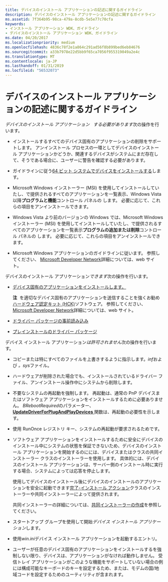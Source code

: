 ```yaml
---
title: デバイスのインストール アプリケーションの記述に関するガイドライン
description: デバイスのインストール アプリケーションの記述に関するガイドライン
ms.assetid: 7f364b95-98ca-479a-8cdb-5e5e77c70cfa
keywords:
- インストール アプリケーション WDK、ガイドライン
- デバイスのインストール アプリケーション WDK、ガイドライン
ms.date: 04/20/2017
ms.localizationpriority: medium
ms.openlocfilehash: 4836c78f2e1a864c291ad56f8b899bed6eb84676
ms.sourcegitcommit: a33b7978e22d5bb9f65ca7056f955319049a2e4c
ms.translationtype: MT
ms.contentlocale: ja-JP
ms.lasthandoff: 01/31/2019
ms.locfileid: "56532073"
---
```

# <a name="guidelines-for-writing-device-installation-applications"></a>デバイスのインストール アプリケーションの記述に関するガイドライン


*デバイスのインストール アプリケーション*   *する必要があります*次の操作を行います。

-   インストールするすべてのデバイス固有のアプリケーションの削除をサポートします。 アンインストール プロセスの一環としてデバイスのインストール アプリケーションかどうか、関連するデバイスがシステムにまだ存在して、そうである場合に、ユーザーに警告を確認する必要があります。

-   ガイドラインに従う[64 ビット システムでデバイスをインストールする](device-installations-on-64-bit-systems.md)します。

-   Microsoft Windows インストーラー (MSI) を使用してインストールしていたし、で提供されるすべてのアプリケーションを一覧表示、Windows Vista 以降**プログラムと機能**コントロール パネルの します。 必要に応じて、これらの項目をアンインストールできます。

-   Windows Vista より前のバージョンの Windows では、Microsoft Windows インストーラー (MSI) を使用してインストールしていたし、で提供されるすべてのアプリケーションを一覧表示**プログラムの追加または削除**コントロール パネルの します。 必要に応じて、これらの項目をアンインストールできます。

-   Microsoft Windows アプリケーションのガイドラインに従います。 参照してください、 [Microsoft Developer Network](https://go.microsoft.com/fwlink/p/?linkid=8714)詳細については、web サイト。

デバイスのインストール アプリケーション*できます*次の操作を行います。

-   [デバイス固有のアプリケーションをインストールします。](installing-device-specific-applications.md)

    **注**  を適切なデバイス固有のアプリケーションを送信することを強くお勧め[ハードウェア認定キット (HCK)](https://go.microsoft.com/fwlink/p/?linkid=227016)ソフトウェア。 参照してください、 [Microsoft Developer Network](https://go.microsoft.com/fwlink/p/?linkid=8714)詳細については、web サイト。

     

-   [ドライバー パッケージの事前読み込み](preloading-driver-packages.md)

-   [プレインストールのドライバー パッケージ](preinstalling-driver-packages.md)

デバイス インストール アプリケーション*は許可されません*次の操作を行います。

-   コピーまたは特にすべてのファイルを上書きするように指示します。*inf*および *。sys*ファイル。

-   ハードウェアが削除された場合でも、インストールされているドライバー ファイル、アンインストール操作中にシステムから削除します。

-   不要なシステムの再起動を強制します。 再起動は、通常の PnP デバイスまたはソフトウェア アプリケーションをインストールするために必要ありません。 *BRebootRequired*のパラメーター、 [ **UpdateDriverForPlugAndPlayDevices** ](https://msdn.microsoft.com/library/windows/hardware/ff553534)関数は、再起動の必要性を示します。

-   使用 RunOnce レジストリ キー、システムの再起動が要求されるためです。

-   ソフトウェア アプリケーションをインストールするために安全にデバイスのインストール中にシステムの状態を保証できないため、デバイスのインストール アプリケーションを開始するのにには、デバイスまたはクラスの共同インストーラー クラスのインストーラーを使用します。 具体的には、デバイスのインストール アプリケーションは、サーバー側のインストール時に実行する場合、システムによっては応答を停止します。

    使用してデバイスのインストール後にデバイスのインストールのアプリケーションを安全に起動できます[完了-インストール アクション](finish-install-actions--windows-vista-and-later-.md)クラスのインストーラーや共同インストーラーによって提供されます。

    共同インストーラーの詳細については、[共同インストーラーの作成](writing-a-co-installer.md)を参照してください。

-   スタートアップ グループを使用して開始*デバイス インストール アプリケーション*します。

-   使用*win.ini*デバイス インストール アプリケーションを起動するエントリ。

-   ユーザーが任意のデバイス固有のアプリケーションをインストールするを強制しない限り、デバイスは、アプリケーションがなければ動作しません。 受信トレイ アプリケーションがこのような機能をサポートしていない場合の例には構成可能なキーボードのキーを設定するため、または、モデムの国/地域コードを設定するためのユーティリティが含まれます。

 

 






